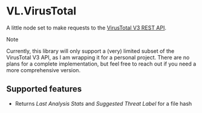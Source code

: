 # VL.VirusTotal

A little node set to make requests to the [VirusTotal V3 REST API](https://docs.virustotal.com/docs/api-overview).

> [!NOTE]  
> Currently, this library will only support a (very) limited subset of the VirusTotal V3 API, as I am wrapping it for a personal project.
> There are no plans for a complete implementation, but feel free to reach out if you need a more comprehensive version.

## Supported features

- Returns _Last Analysis Stats_ and _Suggested Threat Label_ for a file hash